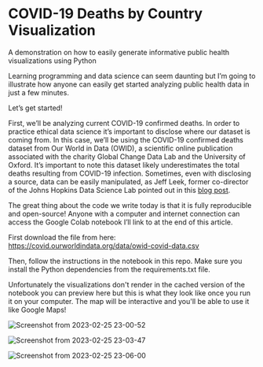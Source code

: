 # COVID-19 Deaths by Country Visualization 
A demonstration on how to easily generate informative public health visualizations using Python

Learning programming and data science can seem daunting but I’m going to illustrate how anyone can easily get started analyzing public health data in just a few minutes.

Let’s get started!

First, we’ll be analyzing current COVID-19 confirmed deaths. In order to practice ethical data science it’s important to disclose where our dataset is coming from. In this case, we’ll be using the COVID-19 confirmed deaths dataset from Our World in Data (OWID), a scientific online publication associated with the charity Global Change Data Lab and the University of Oxford. It’s important to note this dataset likely underestimates the total deaths resulting from COVID-19 infection. Sometimes, even with disclosing a source, data can be easily manipulated, as Jeff Leek, former co-director of the Johns Hopkins Data Science Lab pointed out in this [blog post](https://simplystatistics.org/posts/2012-11-26-the-statisticians-at-fox-news-use-classic-and-novel-graphical-techniques-to-lead-with-data/). 

The great thing about the code we write today is that it is fully reproducible and open-source! Anyone with a computer and internet connection can access the Google Colab notebook I’ll link to at the end of this article. 

First download the file from here: https://covid.ourworldindata.org/data/owid-covid-data.csv

Then, follow the instructions in the notebook in this repo. Make sure you install the Python dependencies from the requirements.txt file. 

Unfortunately the visualizations don't render in the cached version of the notebook you can preview here but this is what they look like once you run it on your computer. The map will be interactive and you'll be able to use it like Google Maps!

![Screenshot from 2023-02-25 23-00-52](https://user-images.githubusercontent.com/126368760/221397034-369660b7-5cf2-45fa-9783-e8f6b94bfed9.png)

![Screenshot from 2023-02-25 23-03-47](https://user-images.githubusercontent.com/126368760/221397078-a6db0d2f-afe7-41f6-8b23-56eccdf437d1.png)

![Screenshot from 2023-02-25 23-06-00](https://user-images.githubusercontent.com/126368760/221397148-82449bd5-174f-4808-abde-41475ba98ac3.png)
